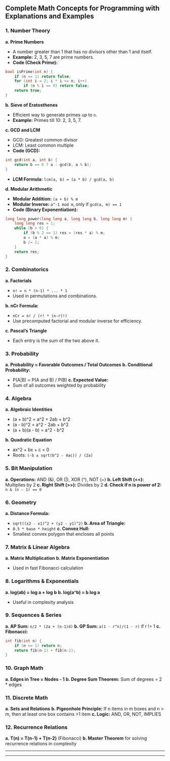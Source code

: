 ## Complete Math Concepts for Programming with Explanations and Examples

### 1. Number Theory

**a. Prime Numbers**

- A number greater than 1 that has no divisors other than 1 and itself.
- **Example:** 2, 3, 5, 7 are prime numbers.
- **Code (Check Prime):**

```cpp
bool isPrime(int n) {
    if (n <= 1) return false;
    for (int i = 2; i * i <= n; i++)
        if (n % i == 0) return false;
    return true;
}
```

**b. Sieve of Eratosthenes**

- Efficient way to generate primes up to `n`.
- **Example:** Primes till 10: 2, 3, 5, 7.

**c. GCD and LCM**

- GCD: Greatest common divisor
- LCM: Least common multiple
- **Code (GCD):**

```cpp
int gcd(int a, int b) {
    return b == 0 ? a : gcd(b, a % b);
}
```

- **LCM Formula:** `lcm(a, b) = (a * b) / gcd(a, b)`

**d. Modular Arithmetic**

- **Modular Addition:** `(a + b) % m`
- **Modular Inverse:** `a^-1 mod m`, only if `gcd(a, m) == 1`
- **Code (Binary Exponentiation):**

```cpp
long long power(long long a, long long b, long long m) {
    long long res = 1;
    while (b > 0) {
        if (b % 2 == 1) res = (res * a) % m;
        a = (a * a) % m;
        b /= 2;
    }
    return res;
}
```

### 2. Combinatorics

**a. Factorials**

- `n! = n * (n-1) * ... * 1`
- Used in permutations and combinations.

**b. nCr Formula:**

- `nCr = n! / (r! * (n-r)!)`
- Use precomputed factorial and modular inverse for efficiency.

**c. Pascal’s Triangle**

- Each entry is the sum of the two above it.

### 3. Probability

**a. Probability = Favorable Outcomes / Total Outcomes**
**b. Conditional Probability:**

- P(A|B) = P(A and B) / P(B)
  **c. Expected Value:**
- Sum of all outcomes weighted by probability

### 4. Algebra

**a. Algebraic Identities**

- (a + b)^2 = a^2 + 2ab + b^2
- (a - b)^2 = a^2 - 2ab + b^2
- (a + b)(a - b) = a^2 - b^2

**b. Quadratic Equation**

- ax^2 + bx + c = 0
- Roots: `(-b ± sqrt(b^2 - 4ac)) / (2a)`

### 5. Bit Manipulation

**a. Operations:** AND (&), OR (|), XOR (^), NOT (\~)
**b. Left Shift (<<):** Multiplies by 2
**c. Right Shift (>>):** Divides by 2
**d. Check if n is power of 2:** `n & (n - 1) == 0`

### 6. Geometry

**a. Distance Formula:**

- `sqrt((x2 - x1)^2 + (y2 - y1)^2)`
  **b. Area of Triangle:**
- `0.5 * base * height`
  **c. Convex Hull:**
- Smallest convex polygon that encloses all points

### 7. Matrix & Linear Algebra

**a. Matrix Multiplication**
**b. Matrix Exponentiation**

- Used in fast Fibonacci calculation

### 8. Logarithms & Exponentials

**a. log(ab) = log a + log b**
**b. log(a^b) = b log a**

- Useful in complexity analysis

### 9. Sequences & Series

**a. AP Sum:** `n/2 * (2a + (n-1)d)`
**b. GP Sum:** `a(1 - r^n)/(1 - r)` if r != 1
**c. Fibonacci:**

```cpp
int fib(int n) {
    if (n <= 1) return n;
    return fib(n-1) + fib(n-2);
}
```

### 10. Graph Math

**a. Edges in Tree = Nodes - 1**
**b. Degree Sum Theorem:** Sum of degrees = 2 \* edges

### 11. Discrete Math

**a. Sets and Relations**
**b. Pigeonhole Principle:** If n items in m boxes and n > m, then at least one box contains >1 item
**c. Logic:** AND, OR, NOT, IMPLIES

### 12. Recurrence Relations

**a. T(n) = T(n-1) + T(n-2)** (Fibonacci)
**b. Master Theorem** for solving recurrence relations in complexity

---

---
